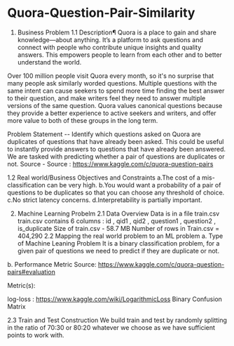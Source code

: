 # Quora-Question-Pair-Similarity

1. Business Problem
1.1 Description¶
Quora is a place to gain and share knowledge—about anything. It’s a platform to ask questions and connect with people who contribute unique insights and quality answers. This empowers people to learn from each other and to better understand the world.

Over 100 million people visit Quora every month, so it's no surprise that many people ask similarly worded questions. Multiple questions with the same intent can cause seekers to spend more time finding the best answer to their question, and make writers feel they need to answer multiple versions of the same question. Quora values canonical questions because they provide a better experience to active seekers and writers, and offer more value to both of these groups in the long term.

Problem Statement --
Identify which questions asked on Quora are duplicates of questions that have already been asked.
This could be useful to instantly provide answers to questions that have already been answered.
We are tasked with predicting whether a pair of questions are duplicates or not.
Source -
Source : https://www.kaggle.com/c/quora-question-pairs

1.2 Real world/Business Objectives and Constraints
a.The cost of a mis-classification can be very high.
b.You would want a probability of a pair of questions to be duplicates so that you can choose any threshold of choice.
c.No strict latency concerns.
d.Interpretability is partially important.

2. Machine Learning Probelm
2.1 Data Overview
Data is in a file train.csv
train.csv contains 6 columns : id , qid1 , qid2 , question1 , question2 , is_duplicate
Size of train.csv - 58.7 MB
Number of rows in Train.csv = 404,290
2.2 Mapping the real world problem to an ML problem
a. Type of Machine Leaning Problem
It is a binary classification problem, for a given pair of questions we need to predict if they are duplicate or not.

b. Performance Metric
Source: https://www.kaggle.com/c/quora-question-pairs#evaluation

Metric(s):

log-loss : https://www.kaggle.com/wiki/LogarithmicLoss
Binary Confusion Matrix

2.3 Train and Test Construction
We build train and test by randomly splitting in the ratio of 70:30 or 80:20 whatever we choose as we have sufficient points to work with.
